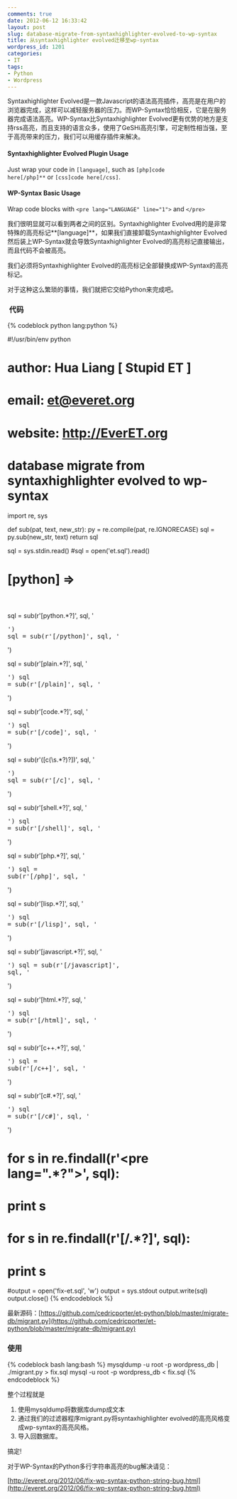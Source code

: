 ```yaml
---
comments: true
date: 2012-06-12 16:33:42
layout: post
slug: database-migrate-from-syntaxhighlighter-evolved-to-wp-syntax
title: 从syntaxhighlighter evolved迁移至wp-syntax
wordpress_id: 1201
categories:
- IT
tags:
- Python
- Wordpress
---
```


Syntaxhighlighter Evolved是一款Javascript的语法高亮插件，高亮是在用户的浏览器完成，这样可以减轻服务器的压力。而WP-Syntax恰恰相反，它是在服务器完成语法高亮。WP-Syntax比Syntaxhighlighter Evolved更有优势的地方是支持rss高亮，而且支持的语言众多，使用了GeSHi高亮引擎，可定制性相当强，至于高亮带来的压力，我们可以用缓存插件来解决。


#### Syntaxhighlighter Evolved Plugin Usage


Just wrap your code in `[language]`, such as `[php]code here[/php]**` or `[css]code here[/css]`.


#### WP-Syntax Basic Usage


Wrap code blocks with `<pre lang="LANGUAGE" line="1">` and `</pre>`

我们很明显就可以看到两者之间的区别。Syntaxhighlighter Evolved用的是非常特殊的高亮标记**[language]**，如果我们直接卸载Syntaxhighlighter Evolved然后装上WP-Syntax就会导致Syntaxhighlighter Evolved的高亮标记直接输出，而且代码不会被高亮。

我们必须将Syntaxhighlighter Evolved的高亮标记全部替换成WP-Syntax的高亮标记。

对于这种这么繁琐的事情，我们就把它交给Python来完成吧。<!-- more -->


###  代码



{% codeblock python lang:python %}

#!/usr/bin/env python
# author:  Hua Liang [ Stupid ET ]
# email:   et@everet.org
# website: http://EverET.org
#
# database migrate from syntaxhighlighter evolved to wp-syntax

import re, sys

def sub(pat, text, new_str):
    py = re.compile(pat, re.IGNORECASE)
    sql = py.sub(new_str, text)
    return sql 

sql = sys.stdin.read()
#sql = open('et.sql').read()

# [python] => <pre lang="python">
sql = sub(r'\[python.*?\]', sql, '<pre lang="python" escaped="true">')
sql = sub(r'\[/python\]', sql, '</pre>')

sql = sub(r'\[plain.*?\]', sql, '<pre lang="text" escaped="true">')
sql = sub(r'\[/plain\]', sql, '</pre>')

sql = sub(r'\[code.*?\]', sql, '<pre lang="text" escaped="true">')
sql = sub(r'\[/code\]', sql, '</pre>')

sql = sub(r'(\[c(\s.*?)?\])', sql, '<pre lang="cpp" escaped="true">')
sql = sub(r'\[/c\]', sql, '</pre>')

sql = sub(r'\[shell.*?\]', sql, '<pre lang="bash" escaped="true">')
sql = sub(r'\[/shell\]', sql, '</pre>')

sql = sub(r'\[php.*?\]', sql, '<pre lang="php" escaped="true">')
sql = sub(r'\[/php\]', sql, '</pre>')

sql = sub(r'\[lisp.*?\]', sql, '<pre lang="lisp" escaped="true">')
sql = sub(r'\[/lisp\]', sql, '</pre>')

sql = sub(r'\[javascript.*?\]', sql, '<pre lang="javascript" escaped="true">')
sql = sub(r'\[/javascript\]', sql, '</pre>')

sql = sub(r'\[html.*?\]', sql, '<pre lang="html" escaped="true">')
sql = sub(r'\[/html\]', sql, '</pre>')

sql = sub(r'\[c\+\+.*?\]', sql, '<pre lang="cpp" escaped="true">')
sql = sub(r'\[/c\+\+\]', sql, '</pre>')

sql = sub(r'\[c#.*?\]', sql, '<pre lang="csharp" escaped="true">')
sql = sub(r'\[/c#\]', sql, '</pre>')

# for s in re.findall(r'\<pre lang=\".*?\"\>', sql):
#     print s
# for s in re.findall(r'\[/.*?\]', sql):
#     print s

#output = open('fix-et.sql', 'w')
output = sys.stdout
output.write(sql)
output.close()
{% endcodeblock %}

最新源码：[https://github.com/cedricporter/et-python/blob/master/migrate-db/migrant.py](https://github.com/cedricporter/et-python/blob/master/migrate-db/migrant.py)




### 使用

{% codeblock bash lang:bash %}
mysqldump -u root -p wordpress_db | ./migrant.py > fix.sql
mysql -u root -p wordpress_db < fix.sql
{% endcodeblock %}


整个过程就是
  1. 使用mysqldump将数据库dump成文本
  2. 通过我们的过滤器程序migrant.py将syntaxhighlighter evolved的高亮风格变成wp-syntax的高亮风格。
  3. 导入回数据库。

搞定!

对于WP-Syntax的Python多行字符串高亮的bug解决请见：

[http://everet.org/2012/06/fix-wp-syntax-python-string-bug.html](http://everet.org/2012/06/fix-wp-syntax-python-string-bug.html)
